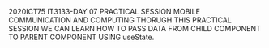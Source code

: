  2020ICT75
 IT3133-DAY 07 PRACTICAL SESSION
 MOBILE COMMUNICATION AND COMPUTING
 THORUGH THIS PRACTICAL SESSION WE CAN LEARN HOW TO PASS DATA FROM CHILD COMPONENT TO PARENT COMPONENT USING useState.
